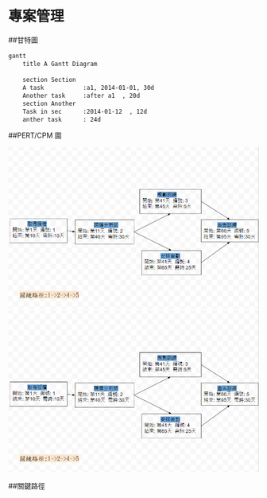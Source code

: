 # 專案管理

##甘特圖
```mermaid
gantt
    title A Gantt Diagram

    section Section
    A task           :a1, 2014-01-01, 30d
    Another task     :after a1  , 20d
    section Another
    Task in sec      :2014-01-12  , 12d
    anther task      : 24d
```

##PERT/CPM 圖

![image](crm.png)
![crm](crm.png "crm")


##關鍵路徑
